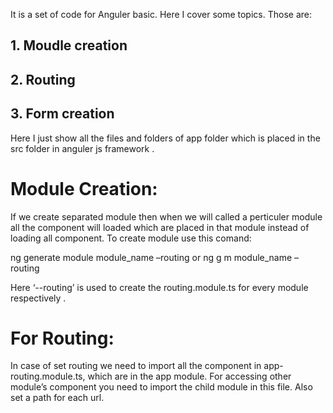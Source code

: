 It is a set of code for Anguler basic. Here I cover some topics. Those are:
## 1.	Moudle creation
## 2.	Routing
## 3.	Form creation

Here I just show all the files and folders of app folder which is placed in the src folder in anguler js framework .

# Module Creation:

If we create separated module then when we will called a perticuler module all the component will loaded which are placed in that module instead of loading all component. To create module use this comand:


ng generate module module_name –routing
or
ng g m module_name –routing

Here ‘--routing’ is used to create the routing.module.ts for every module respectively .

# For Routing:

In case of set routing we need to import all the component in app-routing.module.ts, which are in the app module. For accessing other module’s component you need to import the child module in this file. Also set a path for each url. 

